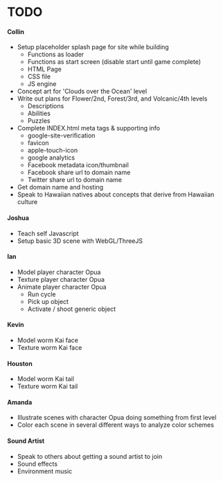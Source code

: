 # TODO  
  
#### Collin
* Setup placeholder splash page for site while building
  * Functions as loader
  * Functions as start screen (disable start until game complete)
  * HTML Page
  * CSS file
  * JS engine
* Concept art for 'Clouds over the Ocean' level
* Write out plans for Flower/2nd, Forest/3rd, and Volcanic/4th levels
  * Descriptions
  * Abilities
  * Puzzles
* Complete INDEX.html meta tags & supporting info
  * google-site-verification
  * favicon
  * apple-touch-icon
  * google analytics
  * Facebook metadata icon/thumbnail
  * Facebook share url to domain name
  * Twitter share url to domain name
* Get domain name and hosting
* Speak to Hawaiian natives about concepts that derive from Hawaiian culture

#### Joshua
* Teach self Javascript
* Setup basic 3D scene with WebGL/ThreeJS

#### Ian
* Model player character Opua
* Texture player character Opua
* Animate player character Opua
  * Run cycle
  * Pick up object
  * Activate / shoot generic object

#### Kevin
* Model worm Kai face
* Texture worm Kai face

#### Houston
* Model worm Kai tail
* Texture worm Kai tail

#### Amanda
* Illustrate scenes with character Opua doing something from first level
* Color each scene in several different ways to analyze color schemes

#### Sound Artist
* Speak to others about getting a sound artist to join
* Sound effects
* Environment music